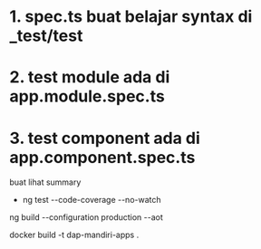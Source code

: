 # 1. spec.ts buat belajar syntax di _test/test
# 2. test module ada di app.module.spec.ts
# 3. test component ada di app.component.spec.ts

buat lihat summary
- ng test --code-coverage --no-watch

ng build --configuration production --aot

docker build -t dap-mandiri-apps .

